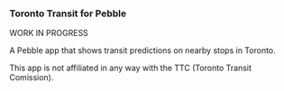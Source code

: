 ### Toronto Transit for Pebble

WORK IN PROGRESS

A Pebble app that shows transit predictions on nearby stops in Toronto.

This app is not affiliated in any way with the TTC (Toronto Transit Comission).
